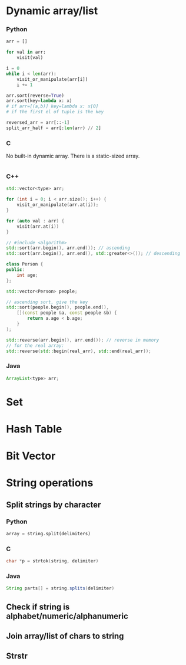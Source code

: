 # Dynamic array/list

### Python

```python
arr = []

for val in arr:
    visit(val)

i = 0
while i < len(arr):
    visit_or_manipulate(arr[i])
    i += 1

arr.sort(reverse=True)
arr.sort(key=lambda x: x) 
# if arr=[(a,b)] key=lambda x: x[0] 
# if the first el of tuple is the key

reversed_arr = arr[::-1]
split_arr_half = arr[:len(arr) // 2]
```

### C

No built-in dynamic array. There is a static-sized array.

```c

```

### C++

```cpp
std::vector<type> arr;

for (int i = 0; i < arr.size(); i++) {
    visit_or_manipulate(arr.at(i));
}

for (auto val : arr) {
    visit(arr.at(i))
}

// #include <algorithm>
std::sort(arr.begin(), arr.end()); // ascending
std::sort(arr.begin(), arr.end(), std::greater<>()); // descending

class Person {
public:
    int age;
};

std::vector<Person> people;

// ascending sort, give the key
std::sort(people.begin(), people.end(), 
    [](const people &a, const people &b) { 
        return a.age < b.age;
    }
);

std::reverse(arr.begin(), arr.end()); // reverse in memory
// for the real array:
std::reverse(std::begin(real_arr), std::end(real_arr));
```

### Java

```java
ArrayList<type> arr;
```

# Set

# Hash Table


# Bit Vector

# String operations

## Split strings by character

### Python

```python
array = string.split(delimiters)
```

### C

```C
char *p = strtok(string, delimiter)
```

### Java

```java
String parts[] = string.splits(delimiter)
```

## Check if string is alphabet/numeric/alphanumeric

## Join array/list of chars to string

## Strstr
